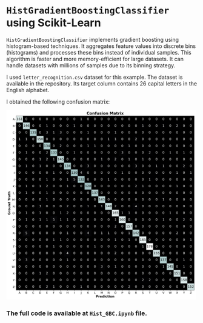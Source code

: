 # `HistGradientBoostingClassifier` using Scikit-Learn

`HistGradientBoostingClassifier` implements gradient boosting using histogram-based techniques. It aggregates feature values into discrete bins (histograms) and processes these bins instead of individual samples. This algorithm is faster and more memory-efficient for large datasets. It can handle datasets with millions of samples due to its binning strategy.

I used `letter_recognition.csv` dataset for this example. The dataset is available in the repository. Its target column contains 26 capital letters in the English alphabet.

I obtained the following confusion matrix:

<img src="https://github.com/randomaccess2023/MG2023/blob/main/Video%2084/Confusion_Matrix.png" width="500" height="500">

### The full code is available at `Hist_GBC.ipynb` file.
